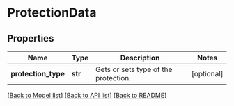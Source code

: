 # ProtectionData

## Properties
Name | Type | Description | Notes
------------ | ------------- | ------------- | -------------
**protection_type** | **str** | Gets or sets type of the protection. | [optional] 

[[Back to Model list]](../README.md#documentation-for-models) [[Back to API list]](../README.md#documentation-for-api-endpoints) [[Back to README]](../README.md)


